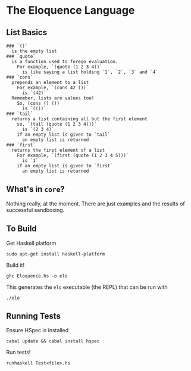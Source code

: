 # The Eloquence Language
  ## List Basics
    ### `()`
      is the empty list
    ### `quote`
      is a function used to forego evaluation.
        For example, `(quote (1 2 3 4))`
          is like saying a list holding `1`, `2`, `3` and `4`
    ### `cons`
      prepends an element to a list
        For example, `(cons 42 ())`
          is `(42)`
      Remember, lists are values too!
        So, (cons () ())
          is `(())`
    ### `tail`
      returns a list containing all but the first element
        so, `(tail (quote (1 2 3 4)))`
          is `(2 3 4)`
        if an empty list is given to `tail`
          an empty list is returned
    ### `first`
      returns the first element of a list
        For example, `(first (quote (1 2 3 4 5)))`
          is `1`
        if an empty list is given to `first`
          an empty list is returned

## What's in `core`?
Nothing really, at the moment. There are just examples and the results of successful sandboxing.

## To Build
Get Haskell platform
```
sudo apt-get install haskell-platform
```

Build it!
```
ghc Eloquence.hs -o elo
```

This generates the `elo` executable (the REPL) that can be run with
```
./elo
```

## Running Tests
Ensure HSpec is installed
```
cabal update && cabal install hspec
```

Run tests!
```
runhaskell Test<file>.hs
```
